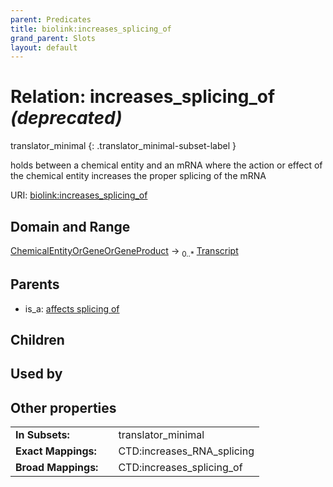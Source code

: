 ```yaml
---
parent: Predicates
title: biolink:increases_splicing_of
grand_parent: Slots
layout: default
---
```


# Relation: increases_splicing_of _(deprecated)_

translator_minimal
{: .translator_minimal-subset-label }


holds between a chemical entity and an mRNA where the action or effect of the chemical entity increases the proper splicing of the mRNA

URI: [biolink:increases_splicing_of](https://w3id.org/biolink/vocab/increases_splicing_of)

## Domain and Range

[ChemicalEntityOrGeneOrGeneProduct](ChemicalEntityOrGeneOrGeneProduct.md) ->  <sub>0..\*</sub> [Transcript](Transcript.md)

## Parents

 *  is_a: [affects splicing of](affects_splicing_of.md)

## Children


## Used by


## Other properties

|  |  |  |
| --- | --- | --- |
| **In Subsets:** | | translator_minimal |
| **Exact Mappings:** | | CTD:increases_RNA_splicing |
| **Broad Mappings:** | | CTD:increases_splicing_of |


